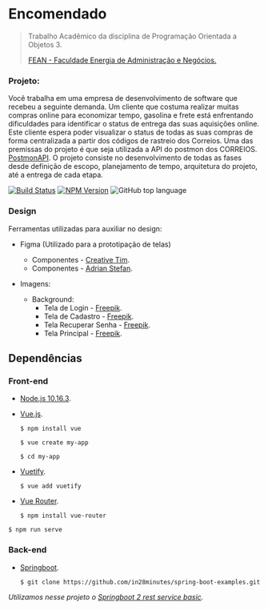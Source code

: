 # Encomendado
> Trabalho Acadêmico da disciplina de Programação Orientada a Objetos 3.
> 
> [FEAN - Faculdade Energia de Administração e Negócios.](https://www.fean.com.br)

### Projeto:
Você trabalha em uma empresa de desenvolvimento de software que recebeu a seguinte demanda.
Um cliente que costuma realizar muitas compras online para economizar tempo, gasolina e frete está enfrentando dificuldades para identificar o status de entrega das suas aquisições online. Este cliente espera poder visualizar o status de todas as suas compras de forma centralizada a partir dos códigos de rastreio dos Correios. Uma das premissas do projeto é que seja utilizada a API do postmon dos CORREIOS. 
[PostmonAPI](https://github.com/PostmonAPI/correios.postmon.com.br).
O projeto consiste no desenvolvimento de todas as fases desde definição de escopo, planejamento de tempo, arquitetura do projeto, até a entrega de cada etapa.


[![Build Status][build-image]][build-url]
[![NPM Version][npm-image]][npm-url]
![GitHub top language](https://img.shields.io/github/languages/top/danilo-aalmeida/encomendado)

### Design

Ferramentas utilizadas para auxiliar no design:

* Figma (Utilizado para a prototipação de telas)
    
    * Componentes - [Creative Tim](https://demos.creative-tim.com/material-kit-figma/presentation.html).
    * Componentes - [Adrian Stefan](https://dribbble.com/shots/7140626-Figma-Admin-Template-Dashboard).
    
    
* Imagens:
    * Background: 
        * Tela de Login - [Freepik](https://www.freepik.com/free-photos-vectors/man).
        * Tela de Cadastro - [Freepik](https://br.freepik.com/fotos-vetores-gratis/pessoas).
        * Tela Recuperar Senha - [Freepik](https://br.freepik.com/fotos-vetores-gratis/camera).
        * Tela Principal - [Freepik](https://br.freepik.com/fotos-vetores-gratis/homem).

## Dependências
### Front-end

* [Node.js 10.16.3](https://nodejs.org/en/download/).

* [Vue.js](https://vuejs.org).

    `$ npm install vue`

    `$ vue create my-app`

    `$ cd my-app`

* [Vuetify](https://vuetifyjs.com).
    
    `$ vue add vuetify`

* [Vue Router](https://router.vuejs.org).

    `$ npm install vue-router`

`$ npm run serve`

### Back-end

* [Springboot](https://github.com/in28minutes/spring-boot-examples).

    `$ git clone https://github.com/in28minutes/spring-boot-examples.git`

_Utilizamos nesse projeto o [Springboot 2 rest service basic](https://github.com/in28minutes/spring-boot-examples/tree/master/spring-boot-2-rest-service-basic)._

[npm-image]: https://img.shields.io/npm/v/datadog-metrics.svg?style=flat-square
[npm-url]: https://npmjs.org/package/datadog-metrics
[build-image]: https://travis-ci.org/DataDog/java-dogstatsd-client.svg?branch=master
[build-url]: https://travis-ci.org/DataDog/java-dogstatsd-client
[shields-montagem]: https://shields.io